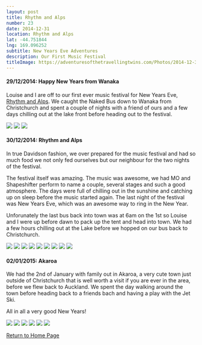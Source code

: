 ```yaml
---
layout: post
title: Rhythm and Alps
number: 23
date: 2014-12-31
location: Rhythm and Alps
lat: -44.751844
lng: 169.096252
subtitle: New Years Eve Adventures
description: Our First Music Festival
titleImage: https://adventuresofthetravellingtwins.com/Photos/2014-12-31-R&A/cover-min.JPG
---
```


<h4>29/12/2014: Happy New Years from Wanaka</h4>

Louise and I are off to our first ever music festival for New Years Eve, <a target="_blank" href="https://www.rhythmandalps.co.nz/">Rhythm and Alps</a>.
We caught the Naked Bus down to Wanaka from Christchurch and spent a couple of nights with a friend of ours and a few days chilling out at the lake front before heading out to the festival.

<img src="https://adventuresofthetravellingtwins.com/Photos/2014-12-31-R&A/day11-min.jpg" class="image1">
<img src="https://adventuresofthetravellingtwins.com/Photos/2014-12-31-R&A/day12-min.jpg" class="image1">
<img src="https://adventuresofthetravellingtwins.com/Photos/2014-12-31-R&A/day13-min.jpg" class="image1">

<h4>30/12/2014: Rhythm and Alps</h4>

In true Davidson fashion, we over prepared for the music festival and had so much food we not only fed ourselves but our neighbour for the two nights of the festival.

The festival itself was amazing. The music was awesome, we had MO and Shapeshifter perform to name a couple, several stages and such a good atmosphere. 
The days were full of chilling out in the sunshine and catching up on sleep before the music started again. 
The last night of the festival was New Years Eve, which was an awesome way to ring in the New Year. 

Unforunately the last bus back into town was at 6am on the 1st so Louise and I were up before dawn to pack up the tent and head into town.
We had a few hours chilling out at the Lake before we hopped on our bus back to Christchurch.

<img src="https://adventuresofthetravellingtwins.com/Photos/2014-12-31-R&A/day14-min.jpg" class="image1">
<img src="https://adventuresofthetravellingtwins.com/Photos/2014-12-31-R&A/day15-min.jpg" class="image1">
<img src="https://adventuresofthetravellingtwins.com/Photos/2014-12-31-R&A/day16-min.jpg" class="image1">
<img src="https://adventuresofthetravellingtwins.com/Photos/2014-12-31-R&A/day21-min.jpg" class="image1">
<img src="https://adventuresofthetravellingtwins.com/Photos/2014-12-31-R&A/day22-min.jpg" class="image1">
<img src="https://adventuresofthetravellingtwins.com/Photos/2014-12-31-R&A/day23-min.jpg" class="image1">
<img src="https://adventuresofthetravellingtwins.com/Photos/2014-12-31-R&A/day24-min.jpg" class="image1">
<img src="https://adventuresofthetravellingtwins.com/Photos/2014-12-31-R&A/day25-min.jpg" class="image1">
<img src="https://adventuresofthetravellingtwins.com/Photos/2014-12-31-R&A/day26-min.jpg" class="image1">

<h4>02/01/2015: Akaroa</h4>

We had the 2nd of January with family out in Akaroa, a very cute town just outside of Christchurch that is well worth a visit if you are ever in the area, before we flew back to Auckland. 
We spent the day walking around the town before heading back to a friends bach and having a play with the Jet Ski. 

All in all a very good New Years!

<img src="https://adventuresofthetravellingtwins.com/Photos/2014-12-31-R&A/day31-min.jpg" class="image1">
<img src="https://adventuresofthetravellingtwins.com/Photos/2014-12-31-R&A/day32-min.jpg" class="image1">
<img src="https://adventuresofthetravellingtwins.com/Photos/2014-12-31-R&A/day33-min.jpg" class="image1">
<img src="https://adventuresofthetravellingtwins.com/Photos/2014-12-31-R&A/day34-min.jpg" class="image1">
<img src="https://adventuresofthetravellingtwins.com/Photos/2014-12-31-R&A/day35-min.jpg" class="image1">
<img src="https://adventuresofthetravellingtwins.com/Photos/2014-12-31-R&A/day36-min.jpg" class="image1">

<a href="https://adventuresofthetravellingtwins.com/">Return to Home Page</a>
